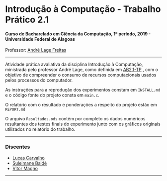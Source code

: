 # Introdução à Computação - Trabalho Prático 2.1

#### Curso de Bacharelado em Ciência da Computação, 1º período, 2019 - Universidade Federal de Alagoas

Professor: [André Lage Freitas](https://github.com/proflage)

---

Atividade prática avaliativa da disciplina Introdução à Computação, ministrada pelo professor André Lage, como definida em [AB2.1-TP](https://github.com/proflage/teaching/tree/master/2018.2-IAC/AB2.1-TP) , com o objetivo de compreender o consumo de recursos computacionais usados pelos processos do computador.

As instruções para a reprodução dos experimentos constam em ```INSTALL.md``` e o código fonte do projeto consta em ```main.c```.

O relatório com o resultado e ponderações a respeito do projeto estão em ```REPORT.md```

O arquivo ```Resultados.ods``` contém por completo os dados numéricos resultantes dos testes finais do experimento junto com os gráficos originais utilizados no relatório do trabalho.

---

### Discentes

* [Lucas Carvalho](https://github.com/kallyous)
* [Suleimane Baldé](https://github.com/balde-maany)
* [Vitor Magno](https://github.com/VitorMagno)

---
